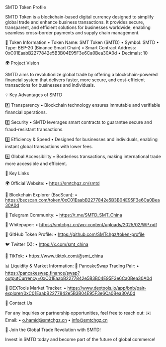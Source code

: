 SMTD Token Profile

SMTD Token is a blockchain-based digital currency designed to simplify global trade and enhance business transactions. It provides secure, transparent, and efficient solutions for businesses worldwide, enabling seamless cross-border payments and supply chain management.

🔹 Token Information
	•	Token Name: SMT Token (SMTD)
	•	Symbol: SMTD
	•	Type: BEP-20 (Binance Smart Chain)
	•	Smart Contract Address: 0xC01EaabB2277842e5B3B04E95F3e6Ca0Bea30A0d
	•	Decimals: 10

🌍 Project Vision

SMTD aims to revolutionize global trade by offering a blockchain-powered financial system that delivers faster, more secure, and cost-efficient transactions for businesses and individuals.

💡 Key Advantages of SMTD

1️⃣ Transparency
	•	Blockchain technology ensures immutable and verifiable financial operations.

2️⃣ Security
	•	SMTD leverages smart contracts to guarantee secure and fraud-resistant transactions.

3️⃣ Efficiency & Speed
	•	Designed for businesses and individuals, enabling instant global transactions with lower fees.

4️⃣ Global Accessibility
	•	Borderless transactions, making international trade more accessible and efficient.

🔗 Key Links

🌍 Official Website:
	•	https://smtchgz.cn/smtd

🔎 Blockchain Explorer (BscScan):
	•	https://bscscan.com/token/0xC01EaabB2277842e5B3B04E95F3e6Ca0Bea30A0d

📢 Telegram Community:
	•	https://t.me/SMTD_SMT_China

📜 Whitepaper:
	•	https://smtchgz.cn/wp-content/uploads/2025/02/WP.pdf

📂 GitHub Token Profile:
	•	https://github.com/SMTchgz/token-profile

🐦 Twitter (X):
	•	https://x.com/smt_china

🎥 TikTok:
	•	https://www.tiktok.com/@smt_china

📊 Liquidity & Market Information:
🔹 PancakeSwap Trading Pair:
	•	https://pancakeswap.finance/swap?outputCurrency=0xC01EaabB2277842e5B3B04E95F3e6Ca0Bea30A0d

🔹 DEXTools Market Tracker:
	•	https://www.dextools.io/app/bnb/pair-explorer/0xC01EaabB2277842e5B3B04E95F3e6Ca0Bea30A0d

📩 Contact Us

For any inquiries or partnership opportunities, feel free to reach out:
✉️ Email:
	•	o.hamid@smtchgz.cn
	•	info@smtchgz.cn

🚀 Join the Global Trade Revolution with SMTD!

Invest in SMTD today and become part of the future of global commerce!